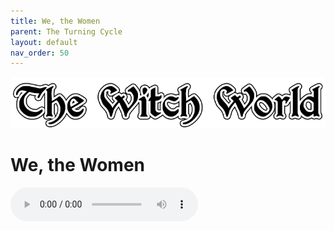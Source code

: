 ```yaml
---
title: We, the Women
parent: The Turning Cycle
layout: default
nav_order: 50
---
```


![Witch World](../../assets/img/swiat_czarownic.png "Witch World")

# We, the Women

<audio controls>
	 <source src="../../assets/mp3/godai_w_swiecie_czarownic_odcinek_25.mp3" type="audio/mpeg">
		Your browser does not support the audio element.
</audio> 
